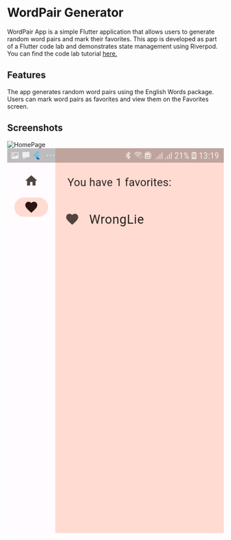 # WordPair Generator

WordPair App is a simple Flutter application that allows users to generate random word pairs and mark their favorites. This app is developed as part of a Flutter code lab and demonstrates state management using Riverpod. You can find the code lab tutorial [here.](https://docs.flutter.dev/get-started/codelab)

## Features

The app generates random word pairs using the English Words package.
Users can mark word pairs as favorites and view them on the Favorites screen.

## Screenshots
![HomePage](/app_screensots/Screenshot_20240502-131919.jpg)
![Favorite](/app_screenshots/Screenshot_20240502-131928.jpg)
